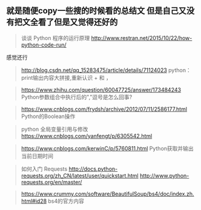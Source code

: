 ## 就是随便copy一些搜的时候看的总结文 但是自己又没有把文全看了但是又觉得还好的

> 谈谈 Python 程序的运行原理 
http://www.restran.net/2015/10/22/how-python-code-run/

感觉还行

>http://blog.csdn.net/qq_15283475/article/details/71124023
python：print输出内容大拼接,重新认识 + 和 ，

>https://www.zhihu.com/question/60047725/answer/173484243
Python参数组合中执行后的","逗号是怎么回事?

>https://www.cnblogs.com/frydsh/archive/2012/07/11/2586177.html
Python的Boolean操作

>python 全局变量引用与修改
https://www.cnblogs.com/yanfengt/p/6305542.html

>https://www.cnblogs.com/kerwinC/p/5760811.html
Python获取并输出当前日期时间

>如何入门 Requests 
http://docs.python-requests.org/zh_CN/latest/user/quickstart.html
http://www.python-requests.org/en/master/

>https://www.crummy.com/software/BeautifulSoup/bs4/doc/index.zh.html#id28
bs4的官方内容